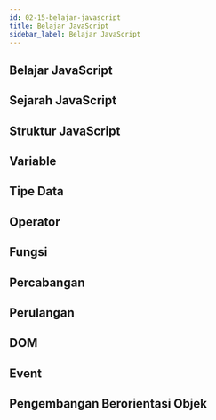 ```yaml
---
id: 02-15-belajar-javascript
title: Belajar JavaScript
sidebar_label: Belajar JavaScript
---
```


## Belajar JavaScript

## Sejarah JavaScript

## Struktur JavaScript

## Variable

## Tipe Data

## Operator

## Fungsi

## Percabangan

## Perulangan

## DOM

## Event

## Pengembangan Berorientasi Objek
